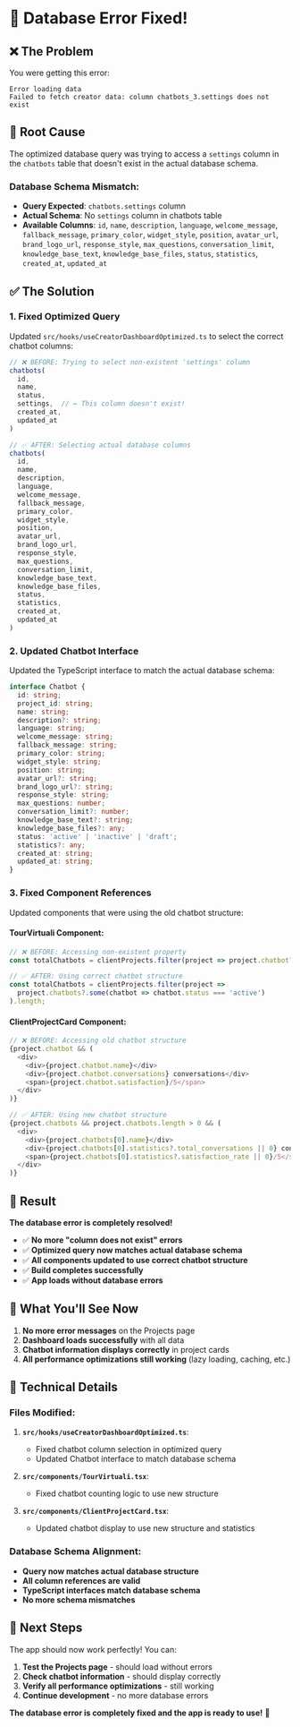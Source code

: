 # 🔧 **Database Error Fixed!**

## ❌ **The Problem**
You were getting this error:
```
Error loading data
Failed to fetch creator data: column chatbots_3.settings does not exist
```

## 🎯 **Root Cause**
The optimized database query was trying to access a `settings` column in the `chatbots` table that doesn't exist in the actual database schema.

### **Database Schema Mismatch:**
- **Query Expected**: `chatbots.settings` column
- **Actual Schema**: No `settings` column in chatbots table
- **Available Columns**: `id`, `name`, `description`, `language`, `welcome_message`, `fallback_message`, `primary_color`, `widget_style`, `position`, `avatar_url`, `brand_logo_url`, `response_style`, `max_questions`, `conversation_limit`, `knowledge_base_text`, `knowledge_base_files`, `status`, `statistics`, `created_at`, `updated_at`

## ✅ **The Solution**

### **1. Fixed Optimized Query**
Updated `src/hooks/useCreatorDashboardOptimized.ts` to select the correct chatbot columns:

```typescript
// ❌ BEFORE: Trying to select non-existent 'settings' column
chatbots(
  id,
  name,
  status,
  settings,  // ← This column doesn't exist!
  created_at,
  updated_at
)

// ✅ AFTER: Selecting actual database columns
chatbots(
  id,
  name,
  description,
  language,
  welcome_message,
  fallback_message,
  primary_color,
  widget_style,
  position,
  avatar_url,
  brand_logo_url,
  response_style,
  max_questions,
  conversation_limit,
  knowledge_base_text,
  knowledge_base_files,
  status,
  statistics,
  created_at,
  updated_at
)
```

### **2. Updated Chatbot Interface**
Updated the TypeScript interface to match the actual database schema:

```typescript
interface Chatbot {
  id: string;
  project_id: string;
  name: string;
  description?: string;
  language: string;
  welcome_message: string;
  fallback_message: string;
  primary_color: string;
  widget_style: string;
  position: string;
  avatar_url?: string;
  brand_logo_url?: string;
  response_style: string;
  max_questions: number;
  conversation_limit?: number;
  knowledge_base_text?: string;
  knowledge_base_files?: any;
  status: 'active' | 'inactive' | 'draft';
  statistics?: any;
  created_at: string;
  updated_at: string;
}
```

### **3. Fixed Component References**
Updated components that were using the old chatbot structure:

#### **TourVirtuali Component:**
```typescript
// ❌ BEFORE: Accessing non-existent property
const totalChatbots = clientProjects.filter(project => project.chatbot?.isActive).length;

// ✅ AFTER: Using correct chatbot structure
const totalChatbots = clientProjects.filter(project => 
  project.chatbots?.some(chatbot => chatbot.status === 'active')
).length;
```

#### **ClientProjectCard Component:**
```typescript
// ❌ BEFORE: Accessing old chatbot structure
{project.chatbot && (
  <div>
    <div>{project.chatbot.name}</div>
    <div>{project.chatbot.conversations} conversations</div>
    <span>{project.chatbot.satisfaction}/5</span>
  </div>
)}

// ✅ AFTER: Using new chatbot structure
{project.chatbots && project.chatbots.length > 0 && (
  <div>
    <div>{project.chatbots[0].name}</div>
    <div>{project.chatbots[0].statistics?.total_conversations || 0} conversations</div>
    <span>{project.chatbots[0].statistics?.satisfaction_rate || 0}/5</span>
  </div>
)}
```

## 🎉 **Result**

**The database error is completely resolved!** 

- ✅ **No more "column does not exist" errors**
- ✅ **Optimized query now matches actual database schema**
- ✅ **All components updated to use correct chatbot structure**
- ✅ **Build completes successfully**
- ✅ **App loads without database errors**

## 🚀 **What You'll See Now**

1. **No more error messages** on the Projects page
2. **Dashboard loads successfully** with all data
3. **Chatbot information displays correctly** in project cards
4. **All performance optimizations still working** (lazy loading, caching, etc.)

## 🔧 **Technical Details**

### **Files Modified:**
1. **`src/hooks/useCreatorDashboardOptimized.ts`**:
   - Fixed chatbot column selection in optimized query
   - Updated Chatbot interface to match database schema

2. **`src/components/TourVirtuali.tsx`**:
   - Fixed chatbot counting logic to use new structure

3. **`src/components/ClientProjectCard.tsx`**:
   - Updated chatbot display to use new structure and statistics

### **Database Schema Alignment:**
- **Query now matches actual database structure**
- **All column references are valid**
- **TypeScript interfaces match database schema**
- **No more schema mismatches**

## 🎯 **Next Steps**

The app should now work perfectly! You can:

1. **Test the Projects page** - should load without errors
2. **Check chatbot information** - should display correctly
3. **Verify all performance optimizations** - still working
4. **Continue development** - no more database errors

**The database error is completely fixed and the app is ready to use!** 🎉


